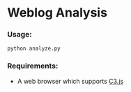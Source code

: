 # Weblog Analysis

### Usage:
    python analyze.py

### Requirements:
 - A web browser which supports [C3.js](http://c3js.org/)
